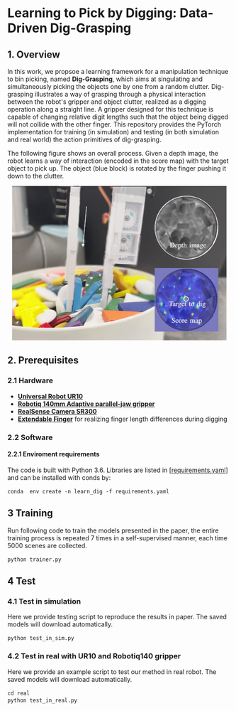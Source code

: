 # Learning to Pick by Digging: Data-Driven Dig-Grasping

## 1. Overview
In this work, we propsoe a learning framework for a manipulation technique to bin picking, named **Dig-Grasping**, which aims at singulating and simultaneously picking the objects one by one from a random clutter. Dig-grasping illustrates a way of grasping through a physical interaction between the robot's gripper and object clutter, realized as a digging operation along a straight line. A gripper designed for this technique is capable of changing relative digit lengths such that the object being digged will not collide with the other finger. This repository provides the PyTorch implementation for training (in simulation) and testing (in both simulation and real world) the action primitives of dig-grasping. 

The following figure shows an overall process. Given a depth image, the robot learns a way of interaction (encoded in  the  score  map)  with  the  target  object  to  pick  up. The object (blue  block)  is rotated by the finger pushing it down to the clutter.
<p align = "center">
<img src="files/fg1.jpg" width="485" height="348"> 
</p>

## 2. Prerequisites
### 2.1 Hardware
- [**Universal Robot UR10**](https://www.universal-robots.com/products/ur10-robot/)
- [**Robotiq 140mm Adaptive parallel-jaw gripper**](https://robotiq.com/products/2f85-140-adaptive-robot-gripper)
- [**RealSense Camera SR300**](https://www.intelrealsense.com/lidar-camera-l515/)
- [**Extendable Finger**](https://github.com/HKUST-RML/extendable_finger) for realizing finger length differences during digging

### 2.2 Software
#### 2.2.1 Enviroment requirements
The code is built with Python 3.6. Libraries are listed in [[requirements.yaml](https://github.com/HKUST-RML/Learning-to-Grasp-by-Digging_v2/blob/main/requirements.yaml "requirements.yaml")] and can be installed with conds by:

    conda  env create -n learn_dig -f requirements.yaml
## 3 Training
Run following code to train the models presented in the paper, the entire training process is repeated 7 times in a self-supervised manner, each time 5000 scenes are collected.

    python trainer.py 

## 4 Test
### 4.1 Test in simulation
Here we provide testing script to reproduce the results in paper. The saved models will download automatically.

    python test_in_sim.py

### 4.2 Test in real with UR10 and Robotiq140 gripper
Here we provide an example script to test our method in real robot. The saved models will download automatically.

    cd real
    python test_in_real.py
